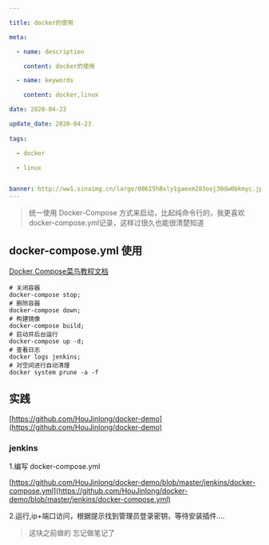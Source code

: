 ```yaml
---

title: docker的使用

meta:

  - name: description

    content: docker的使用

  - name: keywords

    content: docker,linux

date: 2020-04-23

update_date: 2020-04-23
 
tags: 

  - docker

  - linux


banner: http://ww1.sinaimg.cn/large/006I5hBxly1gaexm283ooj30dw0bkmyc.jpg
---
```


> 统一使用 Docker-Compose 方式来启动，比起纯命令行的，我更喜欢docker-compose.yml记录，这样过很久也能很清楚知道

## docker-compose.yml 使用

[Docker Compose菜鸟教程文档](https://www.runoob.com/docker/docker-compose.html)

```
# 关闭容器
docker-compose stop;
# 删除容器
docker-compose down;
# 构建镜像
docker-compose build;
# 启动并后台运行
docker-compose up -d;
# 查看日志
docker logs jenkins;
# 对空间进行自动清理
docker system prune -a -f

```

## 实践

[https://github.com/HouJinlong/docker-demo](https://github.com/HouJinlong/docker-demo)

### jenkins

1.编写 docker-compose.yml

[https://github.com/HouJinlong/docker-demo/blob/master/jenkins/docker-compose.yml](https://github.com/HouJinlong/docker-demo/blob/master/jenkins/docker-compose.yml)

2.运行,ip+端口访问，根据提示找到管理员登录密钥，等待安装插件....

> 这块之前做的 忘记做笔记了









